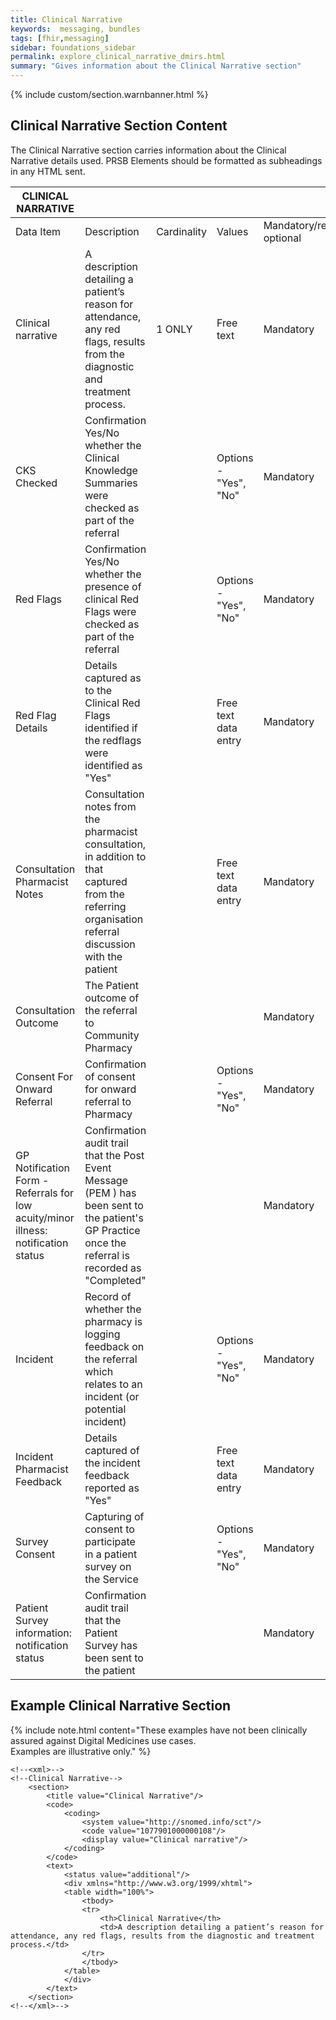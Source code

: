 ```yaml
---
title: Clinical Narrative
keywords:  messaging, bundles
tags: [fhir,messaging]
sidebar: foundations_sidebar
permalink: explore_clinical_narrative_dmirs.html
summary: "Gives information about the Clinical Narrative section"
---
```


{% include custom/section.warnbanner.html %}

## Clinical Narrative Section Content ##
The Clinical Narrative section carries information about the Clinical Narrative details used. PRSB Elements should be formatted as subheadings in any HTML sent.


| CLINICAL   NARRATIVE |                                                                                                                                   |             |             |                                  |                          |
|----------------------|-----------------------------------------------------------------------------------------------------------------------------------|-------------|-------------|----------------------------------|--------------------------|
| Data Item            | Description                                                                                                                       | Cardinality | Values      | Mandatory/required/     optional | FHIR Target              |
| Clinical narrative   | A   description detailing a patient’s reason for attendance,  any red flags, results from the diagnostic   and treatment process. | 1 ONLY   | Free   text | Mandatory                        | Composition.section.text |
|     CKS Checked                                                                                    |     Confirmation   Yes/No whether the Clinical Knowledge Summaries were checked as part of the   referral                                                         |          |     Options   - "Yes", "No"    |     Mandatory    |     Composition.section.text    |
|     Red Flags                                                                                      |     Confirmation   Yes/No whether the presence of clinical Red Flags were checked as part of the   referral                                                       |          |     Options   - "Yes", "No"    |     Mandatory    |     Composition.section.text    |
|     Red Flag Details                                                                                |     Details   captured as to the Clinical Red Flags identified if the redflags were   identified as "Yes"                                                         |          |     Free   text data entry     |     Mandatory    |     Composition.section.text    |
|     Consultation Pharmacist Notes                                                                   |     Consultation   notes from the pharmacist consultation, in addition to that captured from the   referring organisation referral discussion with the patient    |          |     Free   text data entry     |     Mandatory    |     Composition.section.text    |
|     Consultation Outcome                                                                           |     The   Patient outcome of the referral to Community Pharmacy                                                                                                   |          |                                |     Mandatory    |     Composition.section.text    |
|     Consent For Onward Referral                                                                      |     Confirmation   of consent for onward referral to Pharmacy                                                                                                     |          |     Options   - "Yes", "No"    |     Mandatory    |     Composition.section.text    |
|     GP Notification Form -   Referrals for low acuity/minor illness: notification status          |     Confirmation   audit trail that the Post Event Message (PEM ) has been sent to the patient's   GP Practice once the referral is recorded as "Completed"       |          |                                |     Mandatory    |     Composition.section.text    |
|     Incident                                                                                      |     Record   of whether the pharmacy is logging feedback on the referral which relates to   an incident (or potential incident)                                   |          |     Options   - "Yes", "No"    |     Mandatory    |     Composition.section.text    |
|     Incident Pharmacist Feedback                                                                    |     Details   captured of the incident feedback reported as "Yes"                                                                                                 |          |     Free   text data entry     |     Mandatory    |     Composition.section.text    |
|     Survey Consent                                                                                 |     Capturing   of consent to participate in a patient survey on the Service                                                                                      |          |     Options   - "Yes", "No"    |     Mandatory    |     Composition.section.text    |
|     Patient Survey information:   notification status                                             |     Confirmation   audit trail that the Patient Survey has been sent to the patient                                                                               |          |                                |     Mandatory    |     Composition.section.text    |

## Example Clinical Narrative Section ##

{% include note.html content="These examples have not been clinically assured against Digital Medicines use cases.<br/>Examples are illustrative only." %}

```
<!--<xml>-->
<!--Clinical Narrative-->
	<section>
		<title value="Clinical Narrative"/>
		<code>
			<coding>
				<system value="http://snomed.info/sct"/>
				<code value="1077901000000108"/>
				<display value="Clinical narrative"/>
			</coding>
		</code>
		<text>
			<status value="additional"/>
			<div xmlns="http://www.w3.org/1999/xhtml">
			<table width="100%">
				<tbody>
				<tr>
					<th>Clinical Narrative</th>
					<td>A description detailing a patient’s reason for attendance, any red flags, results from the diagnostic and treatment process.</td>
				</tr>
				</tbody>
			</table>
			</div>
		</text>
	</section>
<!--</xml>-->
```